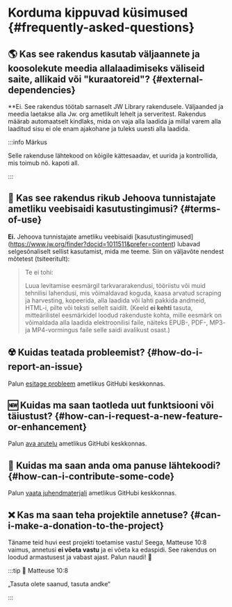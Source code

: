 # Korduma kippuvad küsimused {#frequently-asked-questions}

## :earth_americas: Kas see rakendus kasutab väljaannete ja koosolekute meedia allalaadimiseks väliseid saite, allikaid või "kuraatoreid"? {#external-dependencies}

\*\*Ei. See rakendus töötab sarnaselt JW Library rakendusele. Väljaanded ja meedia laetakse alla Jw. org ametlikult lehelt ja serveritest. Rakendus määrab automaatselt kindlaks, mida on vaja alla laadida ja millal varem alla laaditud sisu ei ole enam ajakohane ja tuleks uuesti alla laadida.

:::info Märkus

Selle rakenduse lähtekood on kõigile kättesaadav, et uurida ja kontrollida, mis toimub nö. kapoti all.

:::

## :thinking: Kas see rakendus rikub Jehoova tunnistajate ametliku veebisaidi kasutustingimusi? {#terms-of-use}

**Ei.** Jehoova tunnistajate ametliku veebisaidi [kasutustingimused] (https://www.jw.org/finder?docid=1011511&prefer=content) lubavad selgesõnaliselt sellist kasutamist, mida me teeme. Siin on väljavõte nendest mõtetest (tsiteeritult):

> Te ei tohi:
>
> Luua levitamise eesmärgil tarkvararakendusi, tööriistu või muid tehnilisi lahendusi, mis võimaldavad koguda, kaasa arvatud scraping ja harvesting, kopeerida, alla laadida või lahti pakkida andmeid, HTML-i, pilte või teksti sellelt saidilt. (Keeld **ei kehti** tasuta, mitteärilistel eesmärkidel loodud rakenduste kohta, mille eesmärk on võimaldada alla laadida elektroonilisi faile, näiteks EPUB-, PDF-, MP3- ja MP4-vormingus faile selle saidi avalikust osast.)

## :radioactive: Kuidas teatada probleemist? {#how-do-i-report-an-issue}

Palun [esitage probleem](https://github.com/sircharlo/meeting-media-manager/issues) ametlikus GitHubi keskkonnas.

## :new: Kuidas ma saan taotleda uut funktsiooni või täiustust? {#how-can-i-request-a-new-feature-or-enhancement}

Palun [ava arutelu](https://github.com/sircharlo/meeting-media-manager/discussions) ametlikus GitHubi keskkonnas.

## :handshake: Kuidas ma saan anda oma panuse lähtekoodi? {#how-can-i-contribute-some-code}

Palun [vaata juhendmaterjali](https://github.com/sircharlo/meeting-media-manager/blob/master/CONTRIBUTING.md) ametlikus GitHubi keskkonnas.

## :x: Kas ma saan teha projektile annetuse? {#can-i-make-a-donation-to-the-project}

Täname teid huvi eest projekti toetamise vastu! Seega, Matteuse 10:8 vaimus, annetusi **ei võeta vastu** ja ei võeta ka edaspidi. See rakendus on loodud armastusest ja vabast ajast. Palun naudi! :tada:

:::tip :book: Matteuse 10:8

„Tasuta olete saanud, tasuta andke“

:::
